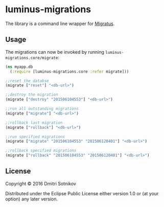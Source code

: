 # luminus-migrations

The library is a command line wrapper for [Migratus](https://github.com/yogthos/migratus). 

## Usage

The migrations can now be invoked by running `luminus-migrations.core/migrate`:

```clojure
(ns myapp.db
  (:require [luminus-migrations.core :refer migrate]))

;;reset the databse
(migrate ["reset"] "<db-url>")

;;destroy the migration
(migrate ["destroy" "201506104553"] "<db-url>")

;;run all outstanding migrations
(migrate ["migrate"] "<db-url>")

;;rollback last migration
(migrate ["rollback"] "<db-url>")

;;run specified migrations
(migrate ["migrate" "201506104553" "201506120401"] "<db-url>")

;;rollback specified migrations
(migrate ["rollback" "201506104553" "201506120401"] "<db-url>")
```

## License

Copyright © 2016 Dmitri Sotnikov

Distributed under the Eclipse Public License either version 1.0 or (at
your option) any later version.
